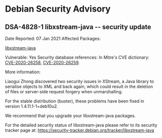 
Debian Security Advisory
========================


DSA-4828-1 libxstream-java -- security update
---------------------------------------------



Date Reported:
07 Jan 2021
Affected Packages:

[libxstream-java](https://packages.debian.org/src:libxstream-java)

Vulnerable:
Yes
Security database references:
In Mitre's CVE dictionary: [CVE-2020-26258](https://security-tracker.debian.org/tracker/CVE-2020-26258), [CVE-2020-26259](https://security-tracker.debian.org/tracker/CVE-2020-26259).  

More information:

Liaogui Zhong discovered two security issues in XStream, a Java library
to serialise objects to XML and back again, which could result in the
deletion of files or server-side request forgery when unmarshalling.


For the stable distribution (buster), these problems have been fixed in
version 1.4.11.1-1+deb10u2.


We recommend that you upgrade your libxstream-java packages.


For the detailed security status of libxstream-java please refer to
its security tracker page at:
<https://security-tracker.debian.org/tracker/libxstream-java>





